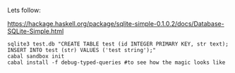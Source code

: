 Lets follow:

https://hackage.haskell.org/package/sqlite-simple-0.1.0.2/docs/Database-SQLite-Simple.html

    sqlite3 test.db "CREATE TABLE test (id INTEGER PRIMARY KEY, str text);  INSERT INTO test (str) VALUES ('test string');"
    cabal sandbox init
    cabal install -f debug-typed-queries #to see how the magic looks like 
